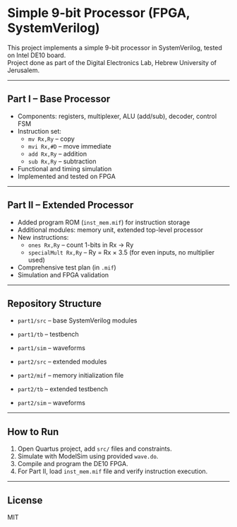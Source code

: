# Simple 9-bit Processor (FPGA, SystemVerilog)

This project implements a simple 9-bit processor in SystemVerilog, tested on Intel DE10 board.  
Project done as part of the Digital Electronics Lab, Hebrew University of Jerusalem.

---

## Part I – Base Processor
- Components: registers, multiplexer, ALU (add/sub), decoder, control FSM
- Instruction set:
  - `mv Rx,Ry` – copy
  - `mvi Rx,#D` – move immediate
  - `add Rx,Ry` – addition
  - `sub Rx,Ry` – subtraction
- Functional and timing simulation
- Implemented and tested on FPGA

---

## Part II – Extended Processor
- Added program ROM (`inst_mem.mif`) for instruction storage
- Additional modules: memory unit, extended top-level processor
- New instructions:
  - `ones Rx,Ry` – count 1-bits in Rx → Ry
  - `specialMult Rx,Ry` – Ry = Rx × 3.5 (for even inputs, no multiplier used)
- Comprehensive test plan (in `.mif`)
- Simulation and FPGA validation

---

## Repository Structure
- `part1/src` – base SystemVerilog modules  
- `part1/tb` – testbench  
- `part1/sim` – waveforms  

- `part2/src` – extended modules  
- `part2/mif` – memory initialization file  
- `part2/tb` – extended testbench  
- `part2/sim` – waveforms  

---

## How to Run
1. Open Quartus project, add `src/` files and constraints.  
2. Simulate with ModelSim using provided `wave.do`.  
3. Compile and program the DE10 FPGA.  
4. For Part II, load `inst_mem.mif` file and verify instruction execution.  

---

## License
MIT
